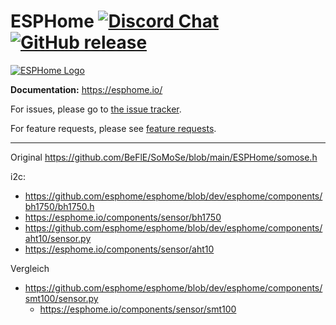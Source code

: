 # ESPHome [![Discord Chat](https://img.shields.io/discord/429907082951524364.svg)](https://discord.gg/KhAMKrd) [![GitHub release](https://img.shields.io/github/release/esphome/esphome.svg)](https://GitHub.com/esphome/esphome/releases/)

[![ESPHome Logo](https://esphome.io/_images/logo-text.png)](https://esphome.io/)

**Documentation:** https://esphome.io/

For issues, please go to [the issue tracker](https://github.com/esphome/issues/issues).

For feature requests, please see [feature requests](https://github.com/esphome/feature-requests/issues).

---------------------------

Original https://github.com/BeFlE/SoMoSe/blob/main/ESPHome/somose.h

i2c:

* https://github.com/esphome/esphome/blob/dev/esphome/components/bh1750/bh1750.h
 * https://esphome.io/components/sensor/bh1750
* https://github.com/esphome/esphome/blob/dev/esphome/components/aht10/sensor.py
 * https://esphome.io/components/sensor/aht10



Vergleich

* https://github.com/esphome/esphome/blob/dev/esphome/components/smt100/sensor.py
    * https://esphome.io/components/sensor/smt100
